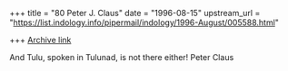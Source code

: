 +++
title = "80 Peter J. Claus"
date = "1996-08-15"
upstream_url = "https://list.indology.info/pipermail/indology/1996-August/005588.html"

+++
[Archive link](https://list.indology.info/pipermail/indology/1996-August/005588.html)


And Tulu, spoken in Tulunad, is not there either!
Peter Claus




